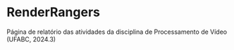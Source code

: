 # RenderRangers
Página de relatório das atividades da disciplina de Processamento de Vídeo (UFABC, 2024.3)
